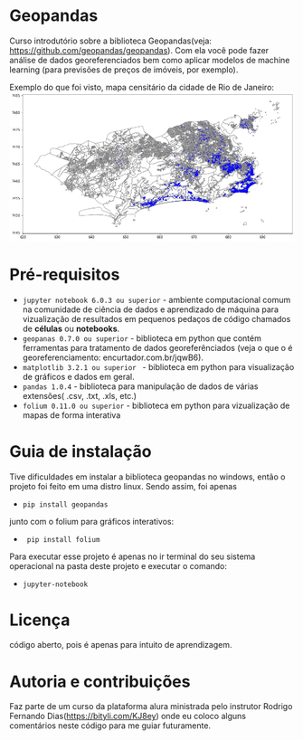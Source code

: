 # Geopandas
Curso introdutório sobre a biblioteca Geopandas(veja: https://github.com/geopandas/geopandas). Com ela você pode fazer 
análise de dados georeferenciados bem como aplicar modelos de machine learning (para previsões de preços de imóveis, por exemplo).

Exemplo do que foi visto, mapa censitário da cidade de Rio de Janeiro:
![Mapa censitário da cidade de Rio Janeiro](06.Vizualizacoes/download.png)


# Pré-requisitos
* ```jupyter notebook 6.0.3 ou superior``` - ambiente computacional comum na comunidade de ciência de dados e aprendizado de máquina para vizualização de resultados
em pequenos pedaços de código chamados de **células** ou **notebooks**.
* ```geopanas 0.7.0 ou superior``` - biblioteca em python que contém ferramentas para tratamento 
de dados georeferênciados (veja o que o é georeferenciamento: encurtador.com.br/jqwB6).
* ```matplotlib 3.2.1 ou superior ``` - biblioteca em python para visualização de gráficos e dados em geral.
* ```pandas 1.0.4``` - biblioteca para manipulação de dados de várias extensões( .csv, .txt, .xls, etc.)
* ```folium 0.11.0 ou superior``` - biblioteca em python para vizualização de mapas de forma interativa

# Guia de instalação

Tive dificuldades em instalar a biblioteca geopandas no windows, então o projeto foi feito em uma distro linux. Sendo assim, foi apenas

* ```pip install geopandas```


junto com o folium para gráficos interativos:


* ``` pip install folium```

Para executar esse projeto é apenas no ir terminal do seu sistema operacional na pasta deste projeto e executar o comando:

* ```jupyter-notebook```

# Licença

código aberto, pois é apenas para intuito de aprendizagem.

# Autoria e contribuições

Faz parte de um curso da plataforma alura ministrada pelo instrutor Rodrigo Fernando Dias(https://bityli.com/KJ8ey) onde eu 
coloco alguns comentários neste código para me guiar futuramente.
